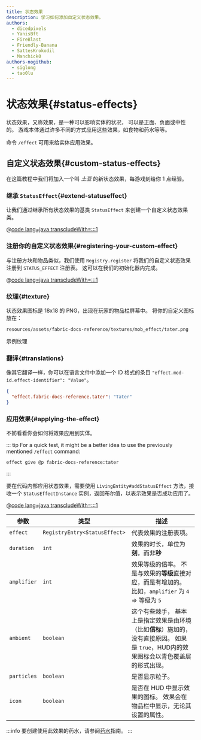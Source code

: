 ```yaml
---
title: 状态效果
description: 学习如何添加自定义状态效果。
authors:
  - dicedpixels
  - YanisBft
  - FireBlast
  - Friendly-Banana
  - SattesKrokodil
  - Manchick0
authors-nogithub:
  - siglong
  - tao0lu
---
```


# 状态效果{#status-effects}

状态效果，又称效果，是一种可以影响实体的状况， 可以是正面、负面或中性的。 游戏本体通过许多不同的方式应用这些效果，如食物和药水等等。

命令 `/effect` 可用来给实体应用效果。

## 自定义状态效果{#custom-status-effects}

在这篇教程中我们将加入一个叫 _土豆_ 的新状态效果，每游戏刻给你 1 点经验。

### 继承 `StatusEffect`{#extend-statuseffect}

让我们通过继承所有状态效果的基类 `StatusEffect` 来创建一个自定义状态效果类。

@[code lang=java transcludeWith=:::1](@/reference/latest/src/main/java/com/example/docs/effect/TaterEffect.java)

### 注册你的自定义状态效果{#registering-your-custom-effect}

与注册方块和物品类似，我们使用 `Registry.register` 将我们的自定义状态效果注册到 `STATUS_EFFECT` 注册表。 这可以在我们的初始化器内完成。

@[code lang=java transcludeWith=:::1](@/reference/latest/src/main/java/com/example/docs/effect/FabricDocsReferenceEffects.java)

### 纹理{#texture}

状态效果图标是 18x18 的 PNG，出现在玩家的物品栏屏幕中。 将你的自定义图标放在：

```:no-line-numbers
resources/assets/fabric-docs-reference/textures/mob_effect/tater.png
```

<DownloadEntry visualURL="/assets/develop/tater-effect.png" downloadURL="/assets/develop/tater-effect-icon.png">示例纹理</DownloadEntry>

### 翻译{#translations}

像其它翻译一样，你可以在语言文件中添加一个 ID 格式的条目 `"effect.mod-id.effect-identifier": "Value"`。

```json
{
  "effect.fabric-docs-reference.tater": "Tater"
}
```

### 应用效果{#applying-the-effect}

不妨看看你会如何将效果应用到实体。

::: tip
For a quick test, it might be a better idea to use the previously mentioned `/effect` command:

```mcfunction
effect give @p fabric-docs-reference:tater
```

:::

要在代码内部应用状态效果，需要使用 `LivingEntity#addStatusEffect` 方法，接收一个 `StatusEffectInstance` 实例，返回布尔值，以表示效果是否成功应用了。

@[code lang=java transcludeWith=:::1](@/reference/latest/src/main/java/com/example/docs/ReferenceMethods.java)

| 参数          | 类型                            | 描述                                                                          |
| ----------- | ----------------------------- | --------------------------------------------------------------------------- |
| `effect`    | `RegistryEntry<StatusEffect>` | 代表效果的注册表项。                                                                  |
| `duration`  | `int`                         | 效果的时长，单位为**刻**，而非**秒**                                                      |
| `amplifier` | `int`                         | 效果等级的倍率。 不是与效果的**等级**直接对应，而是有增加的。 比如，`amplifier` 为 `4` => 等级为 `5`           |
| `ambient`   | `boolean`                     | 这个有些棘手， 基本上是指定效果是由环境（比如**信标**）施加的，没有直接原因。 如果是 `true`，HUD内的效果图标会以青色覆盖层的形式出现。 |
| `particles` | `boolean`                     | 是否显示粒子。                                                                     |
| `icon`      | `boolean`                     | 是否在 HUD 中显示效果的图标。 效果会在物品栏中显示，无论其设置的属性。                                      |

:::info
要创建使用此效果的药水，请参阅[药水](../items/potions)指南。
:::
